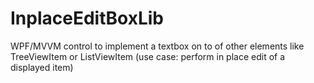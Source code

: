 # InplaceEditBoxLib
WPF/MVVM control to implement a textbox on to of other elements like TreeViewItem or ListViewItem (use case: perform in place edit of a displayed item)
